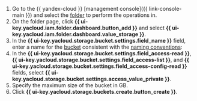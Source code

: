 1. Go to the {{ yandex-cloud }} [management console]({{ link-console-main }}) and select the [folder](../../resource-manager/concepts/resources-hierarchy.md#folder) to perform the operations in.
1. On the folder page, click **{{ ui-key.yacloud.iam.folder.dashboard.button_add }}** and select **{{ ui-key.yacloud.iam.folder.dashboard.value_storage }}**.
1. In the **{{ ui-key.yacloud.storage.bucket.settings.field_name }}** field, enter a name for the [bucket](../../storage/concepts/bucket.md) consistent with the [naming conventions](../../storage/concepts/bucket.md#naming):
1. In the **{{ ui-key.yacloud.storage.bucket.settings.field_access-read }}**, **{{ ui-key.yacloud.storage.bucket.settings.field_access-list }}**, and **{{ ui-key.yacloud.storage.bucket.settings.field_access-config-read }}** fields, select **{{ ui-key.yacloud.storage.bucket.settings.access_value_private }}**.
1. Specify the maximum size of the bucket in GB.
1. Click **{{ ui-key.yacloud.storage.buckets.create.button_create }}**.